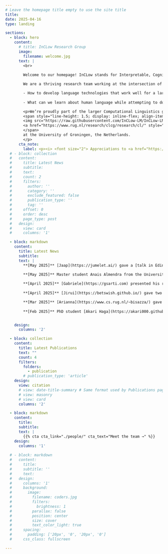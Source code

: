 ```yaml
---
# Leave the homepage title empty to use the site title
title:
date: 2025-04-16
type: landing

sections:
  - block: hero
    content:
      # title: InCLow Research Group
      image:
        filename: welcome.jpg
      text: |
        <br>
        
        Welcome to our homepage! InCLow stands for Interpretable, Cognitively inspired, Low-resource Language Models.

        We are a thriving research team working at the intersection of natural language processing and (cognitive) linguistics. Our [projects](https://inclow-lm.github.io/projects/) revolve around two key questions:

        - How to develop language technologies that work well for a large variety of languages?
        
        - What can we learn about human language while attempting to do that?

        <p>We’re proudly part of the larger Computational Linguistics group
        <span style="line-height: 1.5; display: inline-flex; align-items: center;">
        <img src="https://raw.githubusercontent.com/InCLow-LM/InCLow-LM.github.io/refs/heads/main/assets/media/gronlp.png" alt="GroNLP logo" style="height: 1em; vertical-align: middle; margin-right: 0.3em;">
        <a href="https://www.rug.nl/research/clcg/research/cl/" style="height: 1em; vertical-align: middle; margin-right: 0.3em;">GroNLP </a>
        </span>
        at the University of Groningen, the Netherlands.
        </p>
      cta_note:
        label: <p><i> <font size="2"> Appreciations to <a href="https://www.linkedin.com/in/maria-pilar-uribe-silva"> Maria Pilar Uribe-Silva </a> for the wonderful team photograph! </font> </i></p>
  # - block: collection
  #   content:
  #     title: Latest News
  #     subtitle:
  #     text:
  #     count: 2
  #     filters:
  #       author: ''
  #       category: ''
  #       exclude_featured: false
  #       publication_type: ''
  #       tag: ''
  #     offset: 0
  #     order: desc
  #     page_type: post
  #   design:
  #     view: card
  #     columns: '1'

  - block: markdown
    content:
      title: Latest News
      subtitle:
      text: |
        **[May 2025]** [Jaap](https://jumelet.ai/) gave a [talk in Edinburgh](https://informatics.ed.ac.uk/ilcc/news-events/seminars-2025/friday-2nd-may-at-11am-jaap-jumelet) on [MultiBLiMP: A Multilingual Benchmark of Linguistic Minimal Pairs](https://arxiv.org/abs/2504.02768).
        
        **[May 2025]** Master student Anais Almendra from the University of Chile joined us for a 3-month visit. She works on morphological analysis of the endangered language Madupungun.

        **[April 2025]** [Gabriele](https://gsarti.com) presented his research on [word-level quality estimation for post-editing](https://arxiv.org/abs/2503.03044) and [context](https://openreview.net/forum?id=XTHfNGI3zT) [attribution](https://aclanthology.org/2024.emnlp-main.347/) for language models at the [Multilinguality and Language Technology group of DFKI Saarland](https://www.dfki.de/en/web/research/research-departments/multilinguality-and-language-technology) and the [DEEL](https://www.irt-saintexupery.com/deel-le-programme-en-intelligence-artificielle-robuste-et-explicable-entre-dans-sa-phase-2/)/[FOR](https://www.irt-saintexupery.com/for-program/) teams at [IRT Saint-Éxupery](https://www.irt-saintexupery.com/).
        
        **[April 2025]** [Jirui](https://betswish.github.io/) gave two talks at [KPN](https://www.kpn.com/algemeen/english) and [University of Amsterdam](https://www.uva.nl/en) on three topics on Retrieval Augmented Generation ([MIRAGE](https://aclanthology.org/2024.emnlp-main.347/), [likelihood gauges answer accuracy](https://aclanthology.org/2025.naacl-long.78/), and [Consistency in Multilingual Context Utilization](https://arxiv.org/abs/2504.00597))

        **[Mar 2025]** [Arianna](https://www.cs.rug.nl/~bisazza/) gave a keynote talk at [NoDaLiDa/Baltic-HLT 2025](https://sites.google.com/view/nodalida-bhlt2025/keynote-speakers), titled "Not all Language Models need to be Large: Studying Language Evolution and Acquisition with Modern Neural Networks".
        
        **[Feb 2025]** PhD student [Akari Haga](https://akari000.github.io/about/) from NAIST, Japan, joined us for a 6-month visit. She works on BabyLM-style models for Japanese.


    design:
      columns: '2'

  - block: collection
    content:
      title: Latest Publications
      text: ""
      count: 4
      filters:
        folders:
          - publication
        # publication_type: 'article'
    design:
      view: citation
      # view: date-title-summary # Same format used by Publications page
      # view: masonry
      # view: card
      columns: '2'

  - block: markdown
    content:
      title:
      subtitle:
      text: |
        {{% cta cta_link="./people/" cta_text="Meet the team →" %}}
    design:
      columns: '1'
  
  # - block: markdown
  #   content:
  #     title:
  #     subtitle: ''
  #     text:
  #   design:
  #     columns: '1'
  #     background:
  #       image: 
  #         filename: coders.jpg
  #         filters:
  #           brightness: 1
  #         parallax: false
  #         position: center
  #         size: cover
  #         text_color_light: true
  #     spacing:
  #       padding: ['20px', '0', '20px', '0']
  #     css_class: fullscreen

---
```

